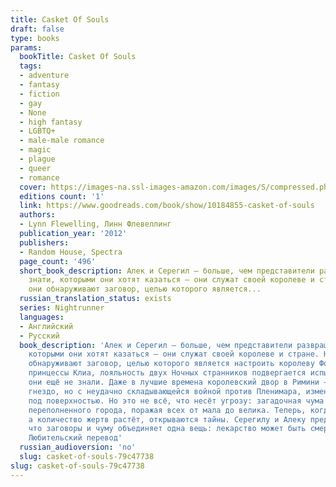 ```yaml
---
title: Casket Of Souls
draft: false
type: books
params:
  bookTitle: Casket Of Souls
  tags:
  - adventure
  - fantasy
  - fiction
  - gay
  - None
  - high fantasy
  - LGBTQ+
  - male-male romance
  - magic
  - plague
  - queer
  - romance
  cover: https://images-na.ssl-images-amazon.com/images/S/compressed.photo.goodreads.com/books/1388342261i/10184855.jpg
  editions count: '1'
  link: https://www.goodreads.com/book/show/10184855-casket-of-souls
  authors:
  - Lynn Flewelling, Линн Флевеллинг
  publication_year: '2012'
  publishers:
  - Random House, Spectra
  page_count: '496'
  short_book_description: Алек и Серегил — больше, чем представители развращённой
    знати, которыми они хотят казаться — они служат своей королеве и стране. Но когда
    они обнаруживают заговор, целью которого является...
  russian_translation_status: exists
  series: Nightrunner
  languages:
  - Английский
  - Русский
  book_description: 'Алек и Серегил — больше, чем представители развращённой знати,
    которыми они хотят казаться — они служат своей королеве и стране. Но когда они
    обнаруживают заговор, целью которого является настроить королеву Форию против
    принцессы Клиа, лояльность двух Ночных странников подвергается испытаниям, которых
    они ещё не знали. Даже в лучшие времена королевский двор в Римини — это змеиное
    гнездо, но с неудачно складывающейся войной против Пленимара, измены кипят прямо
    под поверхностью. Но это не всё, что несёт угрозу: загадочная чума идёт по улицам
    переполненного города, поражая всех от мала до велика. Теперь, когда паника крепнет,
    а количество жертв растёт, открываются тайны. Серегилу и Алеку предстоит узнать,
    что заговоры и чуму объединяет одна вещь: лекарство может быть смертоноснее болезни.
    Любительский перевод'
  russian_audioversion: 'no'
  slug: casket-of-souls-79c47738
slug: casket-of-souls-79c47738
---
```

